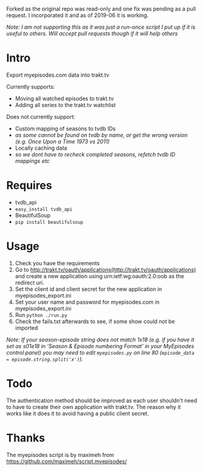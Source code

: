 Forked as the original repo was read-only and one fix was pending as a pull request. I incorporated it and as of 2019-06 it is working.

_Note: I am not supporting this as it was just a run-once script I put up if it is useful to others. Will accept pull requests though if it will help others_

Intro
=====
Export myepisodes.com data into trakt.tv

Currently supports:

 - Moving all watched episodes to trakt.tv
 - Adding all series to the trakt.tv watchlist

Does not currently support:

 - Custom mapping of seasons to tvdb IDs
  - _as some cannot be found on tvdb by name, or get the wrong version (e.g. Once Upon a Time 1973 vs 2011)_
 - Locally caching data
  - _so we dont have to recheck completed seasons, refetch tvdb ID mappings etc_


Requires
========
 - tvdb_api
  - `easy_install tvdb_api`
 - BeautifulSoup
  - `pip install beautifulsoup`


Usage
=====
 1. Check you have the requirements
 2. Go to http://trakt.tv/oauth/applications(http://trakt.tv/oauth/applications) and create a new application using urn:ietf:wg:oauth:2.0:oob as the redirect uri.
 3. Set the client id and client secret for the new application in myepisodes_export.ini
 4. Set your user name and password for myepisodes.com in myepisodes_export.ini
 5. Run `python ./run.py`
 6. Check the fails.txt afterwards to see, if some show could not be imported

_Note: If your season-episode string does not match 1x18 (e.g. if you have it set as s01e18 in
'Season & Episode numbering Format' in your MyEpisodes control panel) you may need to edit
`myepisodes.py` on line 80 (`episode_data = episode.string.split('x')`)._

Todo
====

The authentication method should be improved as each user shouldn't need to have to create their own application with trakt.tv.
The reason why it works like it does it to avoid having a public client secret.

Thanks
======

The myepisodes script is by maximeh from https://github.com/maximeh/script.myepisodes/

